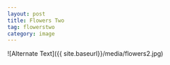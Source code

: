 ```yaml
---
layout: post
title: Flowers Two
tag: flowerstwo
category: image
---
```


![Alternate Text]({{ site.baseurl}}/media/flowers2.jpg)